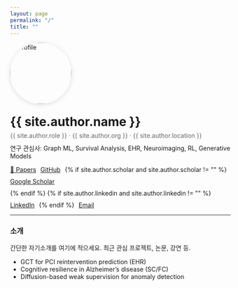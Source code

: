 ```yaml
---
layout: page
permalink: "/"
title: ""
---
```



<div style="display:flex; gap:24px; align-items:center; flex-wrap:wrap;">
<img src="{{ site.author.avatar }}" alt="profile" style="width:140px; height:140px; border-radius:50%; object-fit:cover; box-shadow:0 2px 12px rgba(0,0,0,.12);">
<div>
<h1 style="margin:0 0 6px 0;">{{ site.author.name }}</h1>
<p style="margin:0 0 10px 0; color:#666;">
{{ site.author.role }} · {{ site.author.org }} · {{ site.author.location }}
</p>
<p style="margin:0 0 14px 0;">
연구 관심사: Graph ML, Survival Analysis, EHR, Neuroimaging, RL, Generative Models
</p>
<div style="display:flex; gap:10px; flex-wrap:wrap;">
<a class="btn" href="/papers/">📄 Papers</a>
<a class="btn" href="https://github.com/{{ site.author.github }}" target="_blank">GitHub</a>
{% if site.author.scholar and site.author.scholar != "" %}
<a class="btn" href="https://scholar.google.com/citations?user={{ site.author.scholar }}" target="_blank">Google Scholar</a>
{% endif %}
{% if site.author.linkedin and site.author.linkedin != "" %}
<a class="btn" href="{{ site.author.linkedin }}" target="_blank">LinkedIn</a>
{% endif %}
<a class="btn" href="mailto:{{ site.author.email }}">Email</a>
</div>
</div>
</div>


<hr>


### 소개
간단한 자기소개를 여기에 적으세요. 최근 관심 프로젝트, 논문, 강연 등.


- GCT for PCI reintervention prediction (EHR)
- Cognitive resilience in Alzheimer’s disease (SC/FC)
- Diffusion-based weak supervision for anomaly detection


